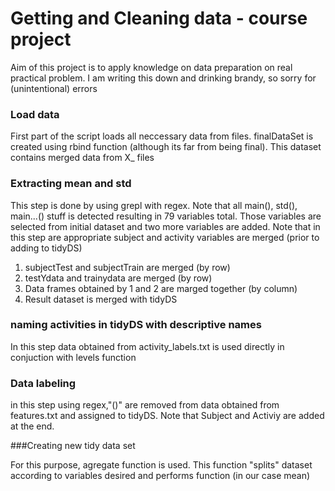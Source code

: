 Getting and Cleaning data - course project
===========

Aim of this project is to apply knowledge on data preparation
on real practical problem. I am writing this down and drinking brandy, 
so sorry for (unintentional) errors

### Load data

First part of the script loads all neccessary data from files.
finalDataSet is created using rbind function (although its far from being final).
This dataset contains merged data from X_ files

### Extracting mean and std

This step is done by using grepl with regex. Note that all main(), std(), main...()
stuff is detected resulting in 79 variables total. Those variables are selected from
initial dataset and two more variables are added. Note that in this step are appropriate
subject and activity variables are merged (prior to adding to tidyDS)
1. subjectTest and subjectTrain are merged (by row)
2. testYdata and trainydata are merged (by row)
3. Data frames obtained by 1 and 2 are marged together (by column)
4. Result dataset is merged with tidyDS

### naming activities in tidyDS with descriptive names
In this step data obtained from activity_labels.txt is used directly
in conjuction with levels function


### Data labeling
in this step using regex,"()" are removed from data obtained from features.txt and assigned
to tidyDS. Note that Subject and Activiy are added at the end.
 

###Creating new tidy data set

For this purpose, agregate function is used. This function "splits" dataset according to variables desired
and performs function (in our case mean)